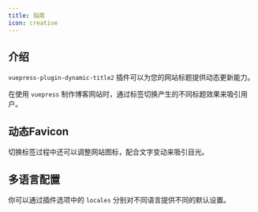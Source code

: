 ```yaml
---
title: 指南
icon: creative
---
```


## 介绍

`vuepress-plugin-dynamic-title2` 插件可以为您的网站标题提供动态更新能力。

在使用 `vuepress` 制作博客网站时，通过标签切换产生的不同标题效果来吸引用户。


## 动态Favicon

切换标签过程中还可以调整网站图标，配合文字变动来吸引目光。


## 多语言配置

你可以通过插件选项中的 `locales` 分别对不同语言提供不同的默认设置。

